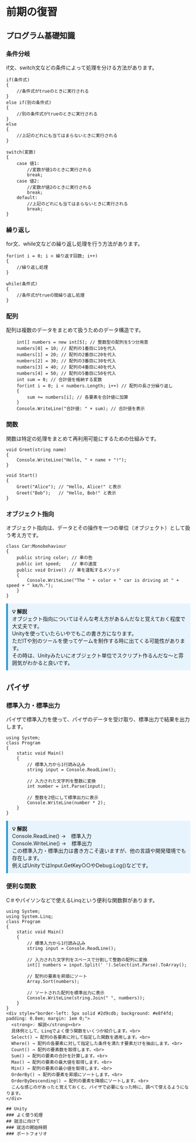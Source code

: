 # 前期の復習
## プログラム基礎知識
### 条件分岐
if文、switch文などの条件によって処理を分ける方法があります。<br>
~~~ clike
if(条件式)
{
	//条件式がtrueのときに実行される
}
else if(別の条件式)
{
	//別の条件式がtrueのときに実行される
}
else
{
	//上記のどれにも当てはまらないときに実行される
}
~~~
~~~ clike
switch(変数)
{
	case 値1:
		//変数が値1のときに実行される
		break;
	case 値2:
		//変数が値2のときに実行される
		break;
	default:
		//上記のどれにも当てはまらないときに実行される
		break;
}
~~~
### 繰り返し
for文、while文などの繰り返し処理を行う方法があります。<br>
~~~ clike
for(int i = 0; i < 繰り返す回数; i++)
{
	//繰り返し処理
}
~~~
~~~ clike
while(条件式)
{
	//条件式がtrueの間繰り返し処理
}
~~~

### 配列
配列は複数のデータをまとめて扱うためのデータ構造です。<br>
~~~ clike
	int[] numbers = new int[5]; // 整数型の配列を5つ分用意
	numbers[0] = 10; // 配列の1番目に10を代入
	numbers[1] = 20; // 配列の2番目に20を代入
	numbers[2] = 30; // 配列の3番目に30を代入
	numbers[3] = 40; // 配列の4番目に40を代入
	numbers[4] = 50; // 配列の5番目に50を代入
	int sum = 0; // 合計値を格納する変数
	for(int i = 0; i < numbers.Length; i++) // 配列の長さ分繰り返し
	{
		sum += numbers[i]; // 各要素を合計値に加算
	}
	Console.WriteLine("合計値: " + sum); // 合計値を表示
~~~
### 関数
関数は特定の処理をまとめて再利用可能にするための仕組みです。<br>
~~~ clike
void Greet(string name)
{
	Console.WriteLine("Hello, " + name + "!");
}

void Start()
{
	Greet("Alice"); // "Hello, Alice!" と表示
	Greet("Bob");   // "Hello, Bob!" と表示
}

~~~
### オブジェクト指向
オブジェクト指向は、データとその操作を一つの単位（オブジェクト）として扱う考え方です。<br>
~~~ clike
class Car:Monobehaviour
{
	public string color; // 車の色
	public int speed;    // 車の速度
	public void Drive() // 車を運転するメソッド
	{
		Console.WriteLine("The " + color + " car is driving at " + speed + " km/h.");
	}
}
~~~

<div style="border-left: 5px solid #2d9cdb; background: #e8f4fd; padding: 0.8em; margin: 1em 0;">
  <strong>💡 解説</strong><br>
  オブジェクト指向についてはそんな考え方があるんだなと覚えておく程度で大丈夫です。<br>
  Unityを使っていたらいやでもこの書き方になります。<br>
  ただITや別のツールを使ってゲームを制作する時に出てくる可能性があります。<br>
  その時は、Unityみたいにオブジェクト単位でスクリプト作るんだな～と雰囲気がわかると良いです。
</div>

## パイザ
### 標準入力・標準出力
パイザで標準入力を使って、パイザのデータを受け取り、標準出力で結果を出力します。<br>
~~~ clike
using System;
class Program
{
	static void Main()
	{
		// 標準入力から1行読み込み
		string input = Console.ReadLine();
		
		// 入力された文字列を整数に変換
		int number = int.Parse(input);
		
		// 整数を2倍にして標準出力に表示
		Console.WriteLine(number * 2);
	}
}
~~~
<div style="border-left: 5px solid #2d9cdb; background: #e8f4fd; padding: 0.8em; margin: 1em 0;">
  <strong>💡 解説</strong><br>
  Console.ReadLine() →　標準入力<br>
  Console.WriteLine() →　標準出力<br>
  この標準入力・標準出力は書き方こそ違いますが、他の言語や開発環境でも存在します。<br>
  例えばUnityではInput.GetKey○○やDebug.Log()などです。<br>
</div>

### 便利な関数<Linq>
C＃やパイソンなどで使えるLinqという便利な関数群があります。<br>
~~~ clike
using System;
using System.Linq;
class Program
{
	static void Main()
	{
		// 標準入力から1行読み込み
		string input = Console.ReadLine();
		
		// 入力された文字列をスペースで分割して整数の配列に変換
		int[] numbers = input.Split(' ').Select(int.Parse).ToArray();
		
		// 配列の要素を昇順にソート
		Array.Sort(numbers);
		
		// ソートされた配列を標準出力に表示
		Console.WriteLine(string.Join(" ", numbers));
	}
}
<div style="border-left: 5px solid #2d9cdb; background: #e8f4fd; padding: 0.8em; margin: 1em 0;">
  <strong>💡 解説</strong><br>
  具体例として、Linqでよく使う関数をいくつか紹介します。<br>
  Select() → 配列の各要素に対して指定した関数を適用します。<br>
  Where() → 配列の各要素に対して指定した条件を満たす要素だけを抽出します。<br>
  Count() → 配列の要素数を取得します。<br>
  Sum() → 配列の要素の合計を計算します。<br>
  Max() → 配列の要素の最大値を取得します。<br>
  Min() → 配列の要素の最小値を取得します。<br>
  OrderBy() → 配列の要素を昇順にソートします。<br>
  OrderByDescending() → 配列の要素を降順にソートします。<br>
  こんな感じのがあったと覚えておくと、パイザで必要になった時に、調べて使えるようになります。
</div>

## Unity
### よく使う処理
## 就活に向けて
### 就活の開始時期
### ポートフォリオ